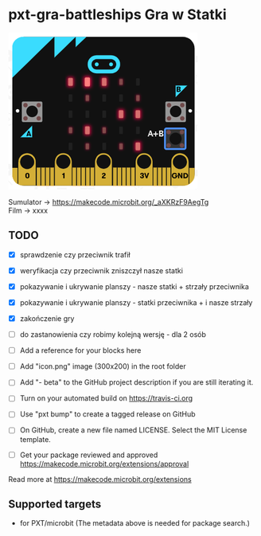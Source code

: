 # pxt-gra-battleships Gra w Statki

<IMG SRC="https://github.com/agrabara/pxt-gra-battleships/blob/master/statki.png?raw=true"><BR>
  
Sumulator -> https://makecode.microbit.org/_aXKRzF9AegTg <BR>
Film ->   xxxx <BR>

## TODO
- [X] sprawdzenie czy przeciwnik trafił <BR>
- [X] weryfikacja czy przeciwnik zniszczył nasze statki <BR>
- [X] pokazywanie i ukrywanie planszy - nasze statki + strzały przeciwnika <BR>
- [X] pokazywanie i ukrywanie planszy - statki przeciwnika + i nasze strzały <BR>
- [X] zakończenie gry <BR>
- [ ] do zastanowienia czy robimy kolejną wersję - dla 2 osób <BR>

- [ ] Add a reference for your blocks here
- [ ] Add "icon.png" image (300x200) in the root folder
- [ ] Add "- beta" to the GitHub project description if you are still iterating it.
- [ ] Turn on your automated build on https://travis-ci.org
- [ ] Use "pxt bump" to create a tagged release on GitHub
- [ ] On GitHub, create a new file named LICENSE. Select the MIT License template.
- [ ] Get your package reviewed and approved https://makecode.microbit.org/extensions/approval

Read more at https://makecode.microbit.org/extensions

## Supported targets

* for PXT/microbit
(The metadata above is needed for package search.)

